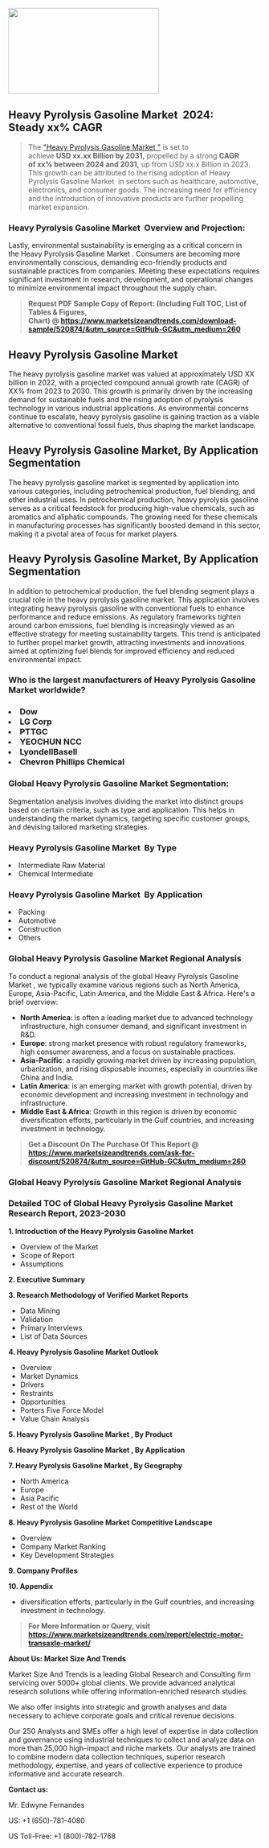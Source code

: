 <p><img class="alignnone size-medium wp-image-20088" src="https://ffe5etoiles.com/wp-content/uploads/2024/12/MST1-300x171.png" alt="" width="300" height="171" /></p><h2 id="ember46" class="ember-view reader-text-block__heading-2">Heavy Pyrolysis Gasoline Market &nbsp;2024: Steady&nbsp;xx% CAGR</h2><blockquote id="ember47" class="ember-view reader-text-block__blockquote">The&nbsp;<a class="app-aware-link " href="https://www.marketsizeandtrends.com/download-sample/520874/&utm_source=GitHub-GC&utm_medium=260" target="_blank" data-test-app-aware-link="">"Heavy Pyrolysis Gasoline Market "</a>&nbsp;is set to achieve&nbsp;<strong>USD&nbsp;xx.xx&nbsp;Billion by 2031,</strong>&nbsp;propelled by a strong&nbsp;<strong>CAGR of&nbsp;xx% between 2024 and 2031,</strong>&nbsp;up from USD xx.x Billion in 2023. This growth can be attributed to the rising adoption of&nbsp;Heavy Pyrolysis Gasoline Market &nbsp;in sectors such as healthcare, automotive, electronics, and consumer goods. The increasing need for efficiency and the introduction of innovative products are further propelling market expansion.</blockquote><h3 id="ember48" class="ember-view reader-text-block__heading-3">Heavy Pyrolysis Gasoline Market &nbsp;Overview and Projection:</h3><p id="ember49" class="ember-view reader-text-block__paragraph">Lastly, environmental sustainability is emerging as a critical concern in the&nbsp;Heavy Pyrolysis Gasoline Market . Consumers are becoming more environmentally conscious, demanding eco-friendly products and sustainable practices from companies. Meeting these expectations requires significant investment in research, development, and operational changes to minimize environmental impact throughout the supply chain.</p><blockquote id="ember50" class="ember-view reader-text-block__blockquote"><strong>Request PDF Sample Copy of Report: (Including Full TOC, List of Tables &amp; Figures, Chart)&nbsp;@&nbsp;<strong><a href="https://www.marketsizeandtrends.com/download-sample/520874/&utm_source=GitHub-GC&utm_medium=260" target="_blank">https://www.marketsizeandtrends.com/download-sample/520874/&utm_source=GitHub-GC&utm_medium=260</a></strong></strong></blockquote><h3 class=""> <h2>Heavy Pyrolysis Gasoline Market</h2><p>The heavy pyrolysis gasoline market was valued at approximately USD XX billion in 2022, with a projected compound annual growth rate (CAGR) of XX% from 2023 to 2030. This growth is primarily driven by the increasing demand for sustainable fuels and the rising adoption of pyrolysis technology in various industrial applications. As environmental concerns continue to escalate, heavy pyrolysis gasoline is gaining traction as a viable alternative to conventional fossil fuels, thus shaping the market landscape.</p><h2>Heavy Pyrolysis Gasoline Market, By Application Segmentation</h2><p>The heavy pyrolysis gasoline market is segmented by application into various categories, including petrochemical production, fuel blending, and other industrial uses. In petrochemical production, heavy pyrolysis gasoline serves as a critical feedstock for producing high-value chemicals, such as aromatics and aliphatic compounds. The growing need for these chemicals in manufacturing processes has significantly boosted demand in this sector, making it a pivotal area of focus for market players.</p><h2>Heavy Pyrolysis Gasoline Market, By Application Segmentation</h2><p>In addition to petrochemical production, the fuel blending segment plays a crucial role in the heavy pyrolysis gasoline market. This application involves integrating heavy pyrolysis gasoline with conventional fuels to enhance performance and reduce emissions. As regulatory frameworks tighten around carbon emissions, fuel blending is increasingly viewed as an effective strategy for meeting sustainability targets. This trend is anticipated to further propel market growth, attracting investments and innovations aimed at optimizing fuel blends for improved efficiency and reduced environmental impact.</p></h3><h3 id="" class="">Who is the largest manufacturers of&nbsp;Heavy Pyrolysis Gasoline Market worldwide?</h3><h3 class=""></Li><Li>Dow</Li><Li> LG Corp</Li><Li> PTTGC</Li><Li> YEOCHUN NCC</Li><Li> LyondellBasell</Li><Li> Chevron Phillips Chemical</h3><h3 id="ember53" class="ember-view reader-text-block__heading-3">Global&nbsp;Heavy Pyrolysis Gasoline Market Segmentation:</h3><p id="ember54" class="ember-view reader-text-block__paragraph">Segmentation analysis involves dividing the market into distinct groups based on certain criteria, such as type and application. This helps in understanding the market dynamics, targeting specific customer groups, and devising tailored marketing strategies.</p><h3 id="" class="">Heavy Pyrolysis Gasoline Market &nbsp;By Type</h3><p></Li><Li>Intermediate Raw Material</Li><Li> Chemical Intermediate</p><h3 id="" class="">Heavy Pyrolysis Gasoline Market &nbsp;By Application</h3><p class=""></Li><Li>Packing</Li><Li> Automotive</Li><Li> Construction</Li><Li> Others</p><h3 id="ember62" class="ember-view reader-text-block__heading-3">Global Heavy Pyrolysis Gasoline Market Regional Analysis</h3><p id="ember63" class="ember-view reader-text-block__paragraph">To conduct a regional analysis of the global Heavy Pyrolysis Gasoline Market , we typically examine various regions such as North America, Europe, Asia-Pacific, Latin America, and the Middle East &amp; Africa. Here's a brief overview:</p><ul><li><strong>North America</strong>: is often a leading market due to advanced technology infrastructure, high consumer demand, and significant investment in R&amp;D.</li><li><strong>Europe</strong>: strong market presence with robust regulatory frameworks, high consumer awareness, and a focus on sustainable practices.</li><li><strong>Asia-Pacific</strong>: a rapidly growing market driven by increasing population, urbanization, and rising disposable incomes, especially in countries like China and India.</li><li><strong>Latin America</strong>: is an emerging market with growth potential, driven by economic development and increasing investment in technology and infrastructure.</li><li><strong>Middle East &amp; Africa</strong>: Growth in this region is driven by economic diversification efforts, particularly in the Gulf countries, and increasing investment in technology.</li></ul><blockquote id="ember61" class="ember-view reader-text-block__blockquote"><strong>Get a Discount On The Purchase Of This Report @ <strong><a href="https://html-cleaner.com/" target="">https://www.marketsizeandtrends.com/ask-for-discount/520874/&utm_source=GitHub-GC&utm_medium=260</a></strong></strong></blockquote><h3 id="ember62" class="ember-view reader-text-block__heading-3">Global Heavy Pyrolysis Gasoline Market Regional Analysis</h3><h3 id="" class="">Detailed TOC of Global Heavy Pyrolysis Gasoline Market Research Report, 2023-2030</h3><p id="" class=""><strong>1. Introduction of the Heavy Pyrolysis Gasoline Market </strong></p><ul><li>Overview of the Market</li><li>Scope of Report</li><li>Assumptions</li></ul><p id="" class=""><strong>2. Executive Summary</strong></p><p id="" class=""><strong>3. Research Methodology of Verified Market Reports</strong></p><ul><li>Data Mining</li><li>Validation</li><li>Primary Interviews</li><li>List of Data Sources</li></ul><p id="" class=""><strong>4. Heavy Pyrolysis Gasoline Market Outlook</strong></p><ul><li>Overview</li><li>Market Dynamics</li><li>Drivers</li><li>Restraints</li><li>Opportunities</li><li>Porters Five Force Model</li><li>Value Chain Analysis</li></ul><p id="" class=""><strong>5. Heavy Pyrolysis Gasoline Market , By Product</strong></p><p id="" class=""><strong>6. Heavy Pyrolysis Gasoline Market , By Application</strong></p><p id="" class=""><strong>7. Heavy Pyrolysis Gasoline Market , By Geography</strong></p><ul><li>North America</li><li>Europe</li><li>Asia Pacific</li><li>Rest of the World</li></ul><p id="" class=""><strong>8. Heavy Pyrolysis Gasoline Market Competitive Landscape</strong></p><ul><li>Overview</li><li>Company Market Ranking</li><li>Key Development Strategies</li></ul><p id="" class=""><strong>9. Company Profiles</strong></p><p id="" class=""><strong>10. Appendix</strong></p><ul><li>diversification efforts, particularly in the Gulf countries, and increasing investment in technology.</li></ul><blockquote id="ember65" class="ember-view reader-text-block__blockquote"><strong>For More Information or Query, visit <strong><strong><a href="https://html-cleaner.com/" target="">https://www.marketsizeandtrends.com/report/electric-motor-transaxle-market/</a></strong></strong></strong></blockquote><p id="" class=""><strong>About Us: Market Size And Trends</strong></p><p id="" class="">Market Size And Trends is a leading Global Research and Consulting firm servicing over 5000+ global clients. We provide advanced analytical research solutions while offering information-enriched research studies.</p><p id="" class="">We also offer insights into strategic and growth analyses and data necessary to achieve corporate goals and critical revenue decisions.</p><p id="" class="">Our 250 Analysts and SMEs offer a high level of expertise in data collection and governance using industrial techniques to collect and analyze data on more than 25,000 high-impact and niche markets. Our analysts are trained to combine modern data collection techniques, superior research methodology, expertise, and years of collective experience to produce informative and accurate research.</p><p id="" class=""><strong>Contact us:</strong></p><p id="" class="">Mr. Edwyne Fernandes</p><p id="" class="">US: +1 (650)-781-4080</p><p id="" class="">US Toll-Free: +1 (800)-782-1768</p>
